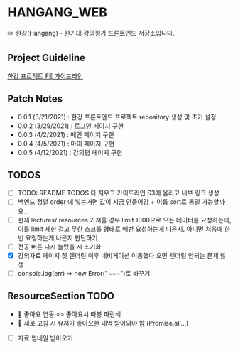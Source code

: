 # HANGANG_WEB

✏️ 한강(Hangang) - 한기대 강의평가 프론트엔드 저장소입니다.

## Project Guideline

[한강 프로젝트 FE 가이드라인](https://docs.google.com/document/d/1_-EnZk-9KotVCJ6cLr9_Ixjoyu4I-NGRdCHYofLaEPI/edit)

## Patch Notes

- 0.0.1 (3/21/2021) : 한강 프론트엔드 프로젝트 repository 생성 및 초기 설정
- 0.0.2 (3/29/2021) : 로그인 페이지 구현
- 0.0.3 (4/2/2021) : 메인 페이지 구현
- 0.0.4 (4/5/2021) : 마이 페이지 구현
- 0.0.5 (4/12/2021) : 강의평 페이지 구현

## TODOS

- [ ] TODO: README TODOS 다 지우고 가이드라인 S3에 올리고 내부 링크 생성
- [ ] 백엔드 정렬 order 에 넣는거면 값이 지금 안들어감 + 이름 sort로 통일 가능할까요...
- [ ] 현재 lectures/ resources 가져올 경우 limit 1000으로 모든 데이터를 요청하는데, 이를 limit 제한 걸고 무한 스크롤 형태로 매번 요청하는게 나은지, 아니면 처음에 한번 요청하는게 나은지 판단하기
- [ ] 전공 버튼 다시 눌렀을 시 초기화
- [x] 강의자료 페이지 첫 렌더링 이후 네비게이션 이동했다 오면 렌더링 안되는 문제 발생
- [ ] console.log(err) => new Error("~~~")로 바꾸기

## ResourceSection TODO

- 🔺 좋아요 연동 => 좋아요시 따봉 파란색
- 🔺 새로 고침 시 유저가 좋아요한 내역 받아와야 함 (Promise.all...)
- [ ] 자료 썸네일 받아오기
